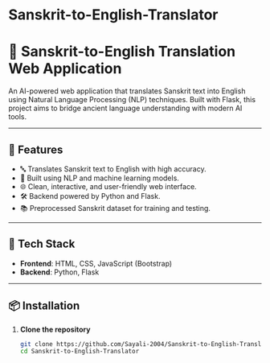# Sanskrit-to-English-Translator

# 🧠 Sanskrit-to-English Translation Web Application

An AI-powered web application that translates Sanskrit text into English using Natural Language Processing (NLP) techniques. Built with Flask, this project aims to bridge ancient language understanding with modern AI tools.

---

## 🌟 Features

- 🔤 Translates Sanskrit text to English with high accuracy.
- 🧠 Built using NLP and machine learning models.
- 🌐 Clean, interactive, and user-friendly web interface.
- 🛠️ Backend powered by Python and Flask.
- 📚 Preprocessed Sanskrit dataset for training and testing.

---

## 🚀 Tech Stack

- **Frontend**: HTML, CSS, JavaScript (Bootstrap)
- **Backend**: Python, Flask

---

## 📦 Installation

1. **Clone the repository**  
   ```bash
   git clone https://github.com/Sayali-2004/Sanskrit-to-English-Translator.git
   cd Sanskrit-to-English-Translator
